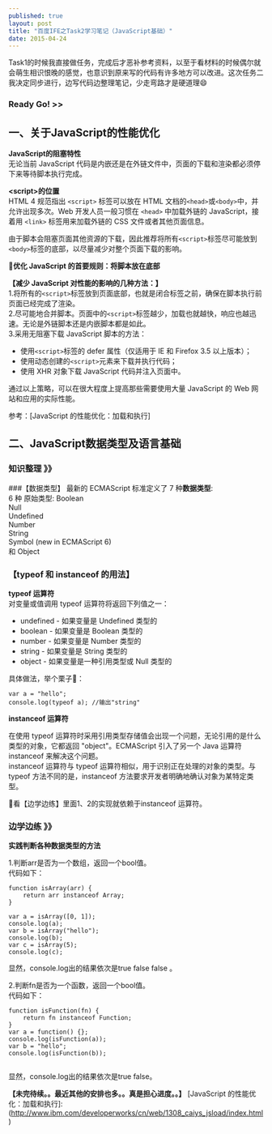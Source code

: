```yaml
---
published: true
layout: post
title: "百度IFE之Task2学习笔记（JavaScript基础）"
date: 2015-04-24
---
```

Task1的时候我直接做任务，完成后才恶补参考资料，以至于看材料的时候偶尔就会萌生相识恨晚的感觉，也意识到原来写的代码有许多地方可以改进。这次任务二我决定同步进行，边写代码边整理笔记，少走弯路才是硬道理😄  
### Ready Go! >>
## 一、关于JavaScript的性能优化

**JavaScript的阻塞特性**  
无论当前 JavaScript 代码是内嵌还是在外链文件中，页面的下载和渲染都必须停下来等待脚本执行完成。

**\<script>的位置**  
HTML 4 规范指出 `<script>` 标签可以放在 HTML 文档的`<head>`或`<body>`中，并允许出现多次。Web 开发人员一般习惯在 `<head>` 中加载外链的 JavaScript，接着用 `<link>` 标签用来加载外链的 CSS 文件或者其他页面信息。

由于脚本会阻塞页面其他资源的下载，因此推荐将所有`<script>`标签尽可能放到`<body>`标签的底部，以尽量减少对整个页面下载的影响。 
 
**🌺优化 JavaScript 的首要规则：将脚本放在底部**    

**【减少 JavaScript 对性能的影响的几种方法：】**  
1.将所有的`<script>`标签放到页面底部，也就是</body>闭合标签之前，确保在脚本执行前页面已经完成了渲染。  
2.尽可能地合并脚本。页面中的`<script>`标签越少，加载也就越快，响应也越迅速。无论是外链脚本还是内嵌脚本都是如此。  
3.采用无阻塞下载 JavaScript 脚本的方法：   

* 使用`<script>`标签的 defer 属性（仅适用于 IE 和 Firefox 3.5 以上版本）；
* 使用动态创建的`<script>`元素来下载并执行代码；
* 使用 XHR 对象下载 JavaScript 代码并注入页面中。  

通过以上策略，可以在很大程度上提高那些需要使用大量 JavaScript 的 Web 网站和应用的实际性能。

参考：[JavaScript 的性能优化：加载和执行]

## 二、JavaScript数据类型及语言基础
### 知识整理 》》   
###【数据类型】
最新的 ECMAScript 标准定义了 7 种**数据类型**:  
6 种 原始类型:
Boolean  
Null  
Undefined  
Number  
String  
Symbol (new in ECMAScript 6)  
和 Object
### 【typeof 和 instanceof 的用法】
**typeof 运算符**  
对变量或值调用 typeof 运算符将返回下列值之一：
  
* undefined - 如果变量是 Undefined 类型的  
* boolean - 如果变量是 Boolean 类型的  
* number - 如果变量是 Number 类型的  
* string - 如果变量是 String 类型的  
* object - 如果变量是一种引用类型或 Null 类型的    

具体做法，举个栗子🌰：  

```
var a = "hello";
console.log(typeof a); //输出"string"
```
**instanceof 运算符**

在使用 typeof 运算符时采用引用类型存储值会出现一个问题，无论引用的是什么类型的对象，它都返回 "object"。ECMAScript 引入了另一个 Java 运算符 instanceof 来解决这个问题。  
instanceof 运算符与 typeof 运算符相似，用于识别正在处理的对象的类型。与 typeof 方法不同的是，instanceof 方法要求开发者明确地确认对象为某特定类型。

🌰看【边学边练】里面1、2的实现就依赖于instanceof 运算符。

### 边学边练 》》
**实践判断各种数据类型的方法**

1.判断arr是否为一个数组，返回一个bool值。  
代码如下：

```
function isArray(arr) {
    return arr instanceof Array;
}

var a = isArray([0, 1]);
console.log(a);
var b = isArray("hello");
console.log(b);
var c = isArray(5);
console.log(c);
```
显然，console.log出的结果依次是true false false 。

2.判断fn是否为一个函数，返回一个bool值。  
代码如下：  

```
function isFunction(fn) {
    return fn instanceof Function;
}
var a = function() {}; 
console.log(isFunction(a));
var b = "hello";
console.log(isFunction(b));
                          
```
显然，console.log出的结果依次是true false。  


    

  



**【未完待续。。最近其他的安排也多。。真是担心进度。。】**
[JavaScript 的性能优化：加载和执行]:(http://www.ibm.com/developerworks/cn/web/1308_caiys_jsload/index.html)

